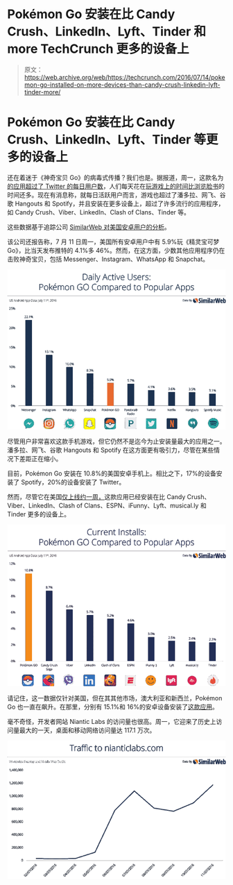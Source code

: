 # Pokémon Go 安装在比 Candy Crush、LinkedIn、Lyft、Tinder 和 more TechCrunch 更多的设备上

> 原文：<https://web.archive.org/web/https://techcrunch.com/2016/07/14/pokemon-go-installed-on-more-devices-than-candy-crush-linkedin-lyft-tinder-more/>

# Pokémon Go 安装在比 Candy Crush、LinkedIn、Lyft、Tinder 等更多的设备上

还在着迷于《神奇宝贝 Go》的病毒式传播？我们也是。据报道，周一，这款名为[的应用超过了 Twitter 的每日用户数](https://web.archive.org/web/20220926001852/https://beta.techcrunch.com/2016/07/13/pokemon-go-tops-twitters-daily-users-sees-more-engagement-than-facebook/)，人们每天花在[玩游戏上的时间比浏览脸书](https://web.archive.org/web/20220926001852/https://beta.techcrunch.com/2016/07/13/pokemon-go-tops-twitters-daily-users-sees-more-engagement-than-facebook/)的时间还多。现在有消息称，就每日活跃用户而言，游戏也超过了潘多拉、网飞、谷歌 Hangouts 和 Spotify，并且安装在更多设备上，超过了许多流行的应用程序，如 Candy Crush、Viber、LinkedIn、Clash of Clans、Tinder 等。

这些数据基于追踪公司 [SimilarWeb 对美国安卓用户的分析](https://web.archive.org/web/20220926001852/https://www.similarweb.com/blog/pokemon-go-compared)。

该公司还报告称，7 月 11 日周一，美国所有安卓用户中有 5.9%玩《精灵宝可梦 Go》，比当天发布推特的 4.1%多 46%。然而，在这方面，少数其他应用程序仍在击败神奇宝贝，包括 Messenger、Instagram、WhatsApp 和 Snapchat。

![pokemon-go-and-other-apps-1](img/f994325572b094850e513fdd91047c5a.png)

尽管用户非常喜欢这款手机游戏，但它仍然不是迄今为止安装量最大的应用之一。潘多拉、网飞、谷歌 Hangouts 和 Spotify 在这方面更有吸引力，尽管在某些情况下差距正在缩小。

目前，Pokémon Go 安装在 10.8%的美国安卓手机上。相比之下，17%的设备安装了 Spotify，20%的设备安装了 Twitter。

然而，尽管它在美国[仅上线约一周，](https://web.archive.org/web/20220926001852/https://beta.techcrunch.com/2016/07/06/pokemon-go-is-now-available-in-the-us-for-ios-and-android/)这款应用已经安装在比 Candy Crush、Viber、LinkedIn、Clash of Clans、ESPN、iFunny、Lyft、musical.ly 和 Tinder 更多的设备上。

![current-installs-1](img/eafaca37756d0d13050e2bfd4fe3fc13.png)

请记住，这一数据仅针对美国，但在其其他市场，澳大利亚和新西兰，Pokémon Go 也一直在飙升。在那里，分别有 15.1%和 16%的安卓设备安装了[这款应用](https://web.archive.org/web/20220926001852/https://beta.techcrunch.com/2016/07/13/pokemon-go-tops-twitters-daily-users-sees-more-engagement-than-facebook/)。

毫不奇怪，开发者网站 Niantic Labs 的访问量也很高。周一，它迎来了历史上访问量最大的一天，桌面和移动网络访问量达 117.1 万次。

![niantic](img/948de8d2cd94bcd7168bf186726cec00.png)